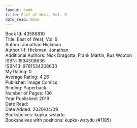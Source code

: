 ```yaml
---
layout: book
title: East of West, Vol. 9
date_read: None
---
```


Book Id: 43586810<br />
Title: East of West, Vol. 9<br />
Author: Jonathan Hickman<br />
Author l-f: Hickman, Jonathan<br />
Additional Authors: Nick Dragotta, Frank Martin, Rus Wooton<br />
ISBN: 1534308636<br />
ISBN13: 9781534308633<br />
My Rating: 0<br />
Average Rating: 4.26<br />
Publisher: Image Comics<br />
Binding: Paperback<br />
Number of Pages: 136<br />
Year Published: 2019<br />
Date Read: <br />
Date Added: 2020/04/09<br />
Bookshelves: kupka-wstydu<br />
Bookshelves with positions: kupka-wstydu (#1185)<br />

